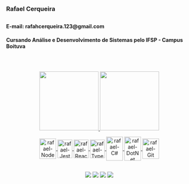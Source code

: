 <h3>Rafael Cerqueira</h3>

## 

<h4>E-mail: rafahcerqueira.123@gmail.com</h4>
<h4>Cursando Análise e Desenvolvimento de Sistemas pelo IFSP - Campus Boituva</h4>

## 

<br><div name="banners" align="center">
  <a href="https://github.com/rafahcerqueira">
  <img height="160em" src="https://github-readme-stats.vercel.app/api?username=rafahcerqueira&show_icons=true&theme=highcontrast&include_all_commits=true&count_private=true"/>
  <img height="160em" src="https://github-readme-stats.vercel.app/api/top-langs/?username=rafahcerqueira&layout=compact&langs_count=7&theme=highcontrast"/>
</div>

<div style="display: inline_block" align="center">
  <img align="center" alt="rafael-NodeJS" height="55" width="45" src="https://cdn.jsdelivr.net/gh/devicons/devicon/icons/nodejs/nodejs-original.svg">    
  <img align="center" alt="rafael-Jest" height="50" width="40" src="https://cdn.jsdelivr.net/gh/devicons/devicon/icons/jest/jest-plain.svg">
  <img align="center" alt="rafael-React" height="50" width="40" src="https://cdn.jsdelivr.net/gh/devicons/devicon/icons/react/react-original.svg">
  <img align="center" alt="rafael-Typescript" height="50" width="40" src="https://cdn.jsdelivr.net/gh/devicons/devicon/icons/typescript/typescript-plain.svg">
  <img align="center" alt="rafael-C#" height="65" width="45" src="https://cdn.jsdelivr.net/gh/devicons/devicon/icons/csharp/csharp-plain.svg">
  <img align="center" alt="rafael-DotNet" height="65" width="45" src="https://cdn.jsdelivr.net/gh/devicons/devicon/icons/dotnetcore/dotnetcore-original.svg">
  <img align="center" alt="rafael-Git" height="55" width="45" src="https://cdn.jsdelivr.net/gh/devicons/devicon/icons/git/git-original.svg">   
</div>

## 

<div align="center"> 
  <a href="https://instagram.com/rafaael1" target="_blank"><img src="https://img.shields.io/badge/-Instagram-%23E4405F?style=for-the-badge&logo=instagram&logoColor=white" target="_blank"></a>
  <a href="https://discord.com/users/229270847993413635" target="_blank"><img src="https://img.shields.io/badge/Discord-7289DA?style=for-the-badge&logo=discord&logoColor=white" target="_blank"></a> 
  <a href="mailto:rafahcerqueira.123@gmail.com"><img src="https://img.shields.io/badge/-Gmail-%23333?style=for-the-badge&logo=gmail&logoColor=white" target="_blank"></a>
  <a href="https://www.linkedin.com/in/rafael-cerqueira-1bb947190/" target="_blank"><img src="https://img.shields.io/badge/-LinkedIn-%230077B5?style=for-the-badge&logo=linkedin&logoColor=white" target="_blank"></a>
</div>
